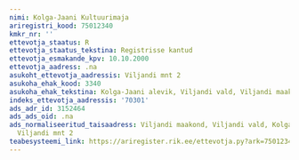 ```yaml
---
nimi: Kolga-Jaani Kultuurimaja
ariregistri_kood: 75012340
kmkr_nr: ''
ettevotja_staatus: R
ettevotja_staatus_tekstina: Registrisse kantud
ettevotja_esmakande_kpv: 10.10.2000
ettevotja_aadress: .na
asukoht_ettevotja_aadressis: Viljandi mnt 2
asukoha_ehak_kood: 3340
asukoha_ehak_tekstina: Kolga-Jaani alevik, Viljandi vald, Viljandi maakond
indeks_ettevotja_aadressis: '70301'
ads_adr_id: 3152464
ads_ads_oid: .na
ads_normaliseeritud_taisaadress: Viljandi maakond, Viljandi vald, Kolga-Jaani alevik,
  Viljandi mnt 2
teabesysteemi_link: https://ariregister.rik.ee/ettevotja.py?ark=75012340&ref=rekvisiidid
---
```

